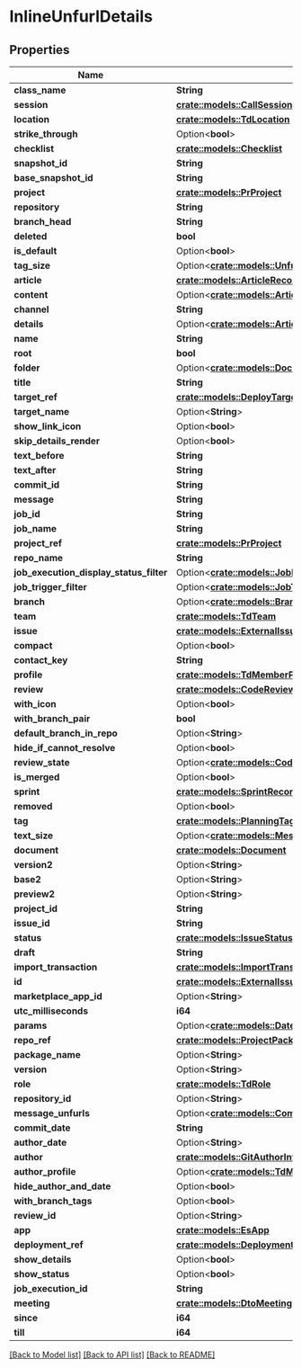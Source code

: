 # InlineUnfurlDetails

## Properties

Name | Type | Description | Notes
------------ | ------------- | ------------- | -------------
**class_name** | **String** |  | 
**session** | [**crate::models::CallSession**](CallSession.md) |  | 
**location** | [**crate::models::TdLocation**](TD_Location.md) |  | 
**strike_through** | Option<**bool**> |  | 
**checklist** | [**crate::models::Checklist**](Checklist.md) |  | 
**snapshot_id** | **String** |  | 
**base_snapshot_id** | **String** |  | 
**project** | [**crate::models::PrProject**](PR_Project.md) |  | 
**repository** | **String** |  | 
**branch_head** | **String** |  | 
**deleted** | **bool** |  | 
**is_default** | Option<**bool**> |  | [optional]
**tag_size** | Option<[**crate::models::UnfurlDetailsRepositoryBranchJbsBranchTagSize**](UnfurlDetailsRepositoryBranchJbsBranchTagSize.md)> |  | [optional]
**article** | [**crate::models::ArticleRecord**](ArticleRecord.md) |  | 
**content** | Option<[**crate::models::ArticleContentRecord**](ArticleContentRecord.md)> |  | [optional]
**channel** | **String** |  | 
**details** | Option<[**crate::models::ArticleDetailsRecord**](ArticleDetailsRecord.md)> |  | [optional]
**name** | **String** |  | 
**root** | **bool** |  | 
**folder** | Option<[**crate::models::DocumentFolder**](DocumentFolder.md)> |  | [optional]
**title** | **String** |  | 
**target_ref** | [**crate::models::DeployTargetRecord**](DeployTargetRecord.md) |  | 
**target_name** | Option<**String**> |  | [optional]
**show_link_icon** | Option<**bool**> |  | [optional]
**skip_details_render** | Option<**bool**> |  | [optional]
**text_before** | **String** |  | 
**text_after** | **String** |  | 
**commit_id** | **String** |  | 
**message** | **String** |  | 
**job_id** | **String** |  | 
**job_name** | **String** |  | 
**project_ref** | [**crate::models::PrProject**](PR_Project.md) |  | 
**repo_name** | **String** |  | 
**job_execution_display_status_filter** | Option<[**crate::models::JobExecutionDisplayStatus**](JobExecutionDisplayStatus.md)> |  | [optional]
**job_trigger_filter** | Option<[**crate::models::JobTriggerType**](JobTriggerType.md)> |  | [optional]
**branch** | Option<[**crate::models::Branch**](Branch.md)> |  | [optional]
**team** | [**crate::models::TdTeam**](TD_Team.md) |  | 
**issue** | [**crate::models::ExternalIssue**](ExternalIssue.md) |  | 
**compact** | Option<**bool**> |  | [optional]
**contact_key** | **String** |  | 
**profile** | [**crate::models::TdMemberProfile**](TD_MemberProfile.md) |  | 
**review** | [**crate::models::CodeReviewRecord**](CodeReviewRecord.md) |  | 
**with_icon** | Option<**bool**> |  | [optional]
**with_branch_pair** | **bool** |  | 
**default_branch_in_repo** | Option<**String**> |  | [optional]
**hide_if_cannot_resolve** | Option<**bool**> |  | [optional]
**review_state** | Option<[**crate::models::CodeReviewState**](CodeReviewState.md)> |  | [optional]
**is_merged** | Option<**bool**> |  | [optional]
**sprint** | [**crate::models::SprintRecord**](SprintRecord.md) |  | 
**removed** | Option<**bool**> |  | [optional]
**tag** | [**crate::models::PlanningTag**](PlanningTag.md) |  | 
**text_size** | Option<[**crate::models::MessageTextSize**](MessageTextSize.md)> |  | [optional]
**document** | [**crate::models::Document**](Document.md) |  | 
**version2** | Option<**String**> |  | [optional]
**base2** | Option<**String**> |  | [optional]
**preview2** | Option<**String**> |  | [optional]
**project_id** | **String** |  | 
**issue_id** | **String** |  | 
**status** | [**crate::models::IssueStatus**](IssueStatus.md) |  | 
**draft** | **String** |  | 
**import_transaction** | [**crate::models::ImportTransactionRecord**](ImportTransactionRecord.md) |  | 
**id** | [**crate::models::ExternalIssueId**](ExternalIssueId.md) |  | 
**marketplace_app_id** | Option<**String**> |  | [optional]
**utc_milliseconds** | **i64** |  | 
**params** | Option<[**crate::models::DateTimeViewParams**](DateTimeViewParams.md)> |  | [optional]
**repo_ref** | [**crate::models::ProjectPackageRepository**](ProjectPackageRepository.md) |  | 
**package_name** | Option<**String**> |  | [optional]
**version** | Option<**String**> |  | [optional]
**role** | [**crate::models::TdRole**](TD_Role.md) |  | 
**repository_id** | Option<**String**> |  | [optional]
**message_unfurls** | Option<[**crate::models::CommitMessageUnfurlsRecord**](CommitMessageUnfurlsRecord.md)> |  | [optional]
**commit_date** | **String** |  | 
**author_date** | Option<**String**> |  | [optional]
**author** | [**crate::models::GitAuthorInfo**](GitAuthorInfo.md) |  | 
**author_profile** | Option<[**crate::models::TdMemberProfile**](TD_MemberProfile.md)> |  | [optional]
**hide_author_and_date** | Option<**bool**> |  | [optional]
**with_branch_tags** | Option<**bool**> |  | [optional]
**review_id** | Option<**String**> |  | [optional]
**app** | [**crate::models::EsApp**](ES_App.md) |  | 
**deployment_ref** | [**crate::models::DeploymentRecord**](DeploymentRecord.md) |  | 
**show_details** | Option<**bool**> |  | [optional]
**show_status** | Option<**bool**> |  | [optional]
**job_execution_id** | **String** |  | 
**meeting** | [**crate::models::DtoMeeting**](DTO_Meeting.md) |  | 
**since** | **i64** |  | 
**till** | **i64** |  | 

[[Back to Model list]](../README.md#documentation-for-models) [[Back to API list]](../README.md#documentation-for-api-endpoints) [[Back to README]](../README.md)


